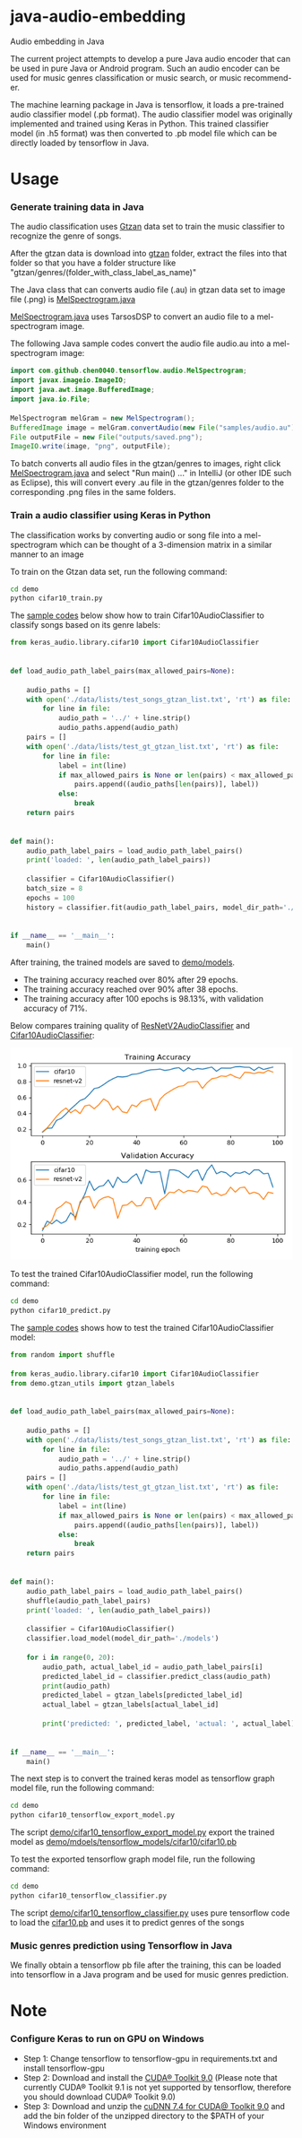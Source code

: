 # java-audio-embedding

Audio embedding in Java

The current project attempts to develop a pure Java audio encoder that can be used in pure Java or Android program. 
Such an audio encoder can be used for music genres classification or music search, or music recommend-er.

The machine learning package in Java is tensorflow, it loads a pre-trained audio classifier model (.pb format).
The audio classifier model was originally implemented and trained using Keras in Python. This trained
classifier model (in .h5 format) was then converted to .pb model file which can be directly loaded by tensorflow in Java.



# Usage

### Generate training data in Java

The audio classification uses [Gtzan](http://opihi.cs.uvic.ca/sound/genres.tar.gz) data set to train the
music classifier to recognize the genre of songs. 

After the gtzan data is download into [gtzan](gtzan) folder, extract the files into that folder so that you have a
folder structure like "gtzan/genres/(folder_with_class_label_as_name)"

The Java class that can converts audio file (.au) in gtzan data set to image file (.png) is
 [MelSpectrogram.java](src/main/java/com/github/chen0040/tensorflow/audio/MelSpectrogram.java)
 
[MelSpectrogram.java](src/main/java/com/github/chen0040/tensorflow/audio/MelSpectrogram.java) uses TarsosDSP to
convert an audio file to a mel-spectrogram image.
  
The following Java sample codes convert the audio file audio.au into a mel-spectrogram image:

```java
import com.github.chen0040.tensorflow.audio.MelSpectrogram;
import javax.imageio.ImageIO;
import java.awt.image.BufferedImage;
import java.io.File;

MelSpectrogram melGram = new MelSpectrogram();
BufferedImage image = melGram.convertAudio(new File("samples/audio.au"));
File outputFile = new File("outputs/saved.png");
ImageIO.write(image, "png", outputFile);
```

To batch converts all audio files in the gtzan/genres to images, right click [MelSpectrogram.java](src/main/java/com/github/chen0040/tensorflow/audio/MelSpectrogram.java)
and select "Run main() ..." in IntelliJ (or other IDE such as Eclipse), this will convert every .au file in 
the gtzan/genres folder to the corresponding .png files in the same folders.

### Train a audio classifier using Keras in Python

The classification works by converting audio or song file into a mel-spectrogram which can be thought of
a 3-dimension matrix in a similar manner to an image 

To train on the Gtzan data set, run the following command:

```bash
cd demo
python cifar10_train.py
```

The [sample codes](demo/cifar10_train.py) below show how to train Cifar10AudioClassifier to classify songs
based on its genre labels:

```python
from keras_audio.library.cifar10 import Cifar10AudioClassifier


def load_audio_path_label_pairs(max_allowed_pairs=None):
    
    audio_paths = []
    with open('./data/lists/test_songs_gtzan_list.txt', 'rt') as file:
        for line in file:
            audio_path = '../' + line.strip()
            audio_paths.append(audio_path)
    pairs = []
    with open('./data/lists/test_gt_gtzan_list.txt', 'rt') as file:
        for line in file:
            label = int(line)
            if max_allowed_pairs is None or len(pairs) < max_allowed_pairs:
                pairs.append((audio_paths[len(pairs)], label))
            else:
                break
    return pairs


def main():
    audio_path_label_pairs = load_audio_path_label_pairs()
    print('loaded: ', len(audio_path_label_pairs))

    classifier = Cifar10AudioClassifier()
    batch_size = 8
    epochs = 100
    history = classifier.fit(audio_path_label_pairs, model_dir_path='./models', batch_size=batch_size, epochs=epochs)


if __name__ == '__main__':
    main()

```

After training, the trained models are saved to [demo/models](demo/models). 

* The training accuracy reached over 80% after 29 epochs.
* The training accuracy reached over 90% after 38 epochs.
* The training accuracy after 100 epochs is 98.13%, with validation accuracy of 71%. 

Below compares training quality of 
[ResNetV2AudioClassifier](keras_audio/library/resnet_v2.py) and [Cifar10AudioClassifier](keras_audio/library/cifar10.py):

![training-comppare](demo/models/training-history-comparison.png)

To test the trained Cifar10AudioClassifier model, run the following command:

```bash
cd demo
python cifar10_predict.py
```

The [sample codes](demo/cifar10_predict.py) shows how to test the trained Cifar10AudioClassifier model:

```python
from random import shuffle

from keras_audio.library.cifar10 import Cifar10AudioClassifier
from demo.gtzan_utils import gtzan_labels


def load_audio_path_label_pairs(max_allowed_pairs=None):
    
    audio_paths = []
    with open('./data/lists/test_songs_gtzan_list.txt', 'rt') as file:
        for line in file:
            audio_path = '../' + line.strip()
            audio_paths.append(audio_path)
    pairs = []
    with open('./data/lists/test_gt_gtzan_list.txt', 'rt') as file:
        for line in file:
            label = int(line)
            if max_allowed_pairs is None or len(pairs) < max_allowed_pairs:
                pairs.append((audio_paths[len(pairs)], label))
            else:
                break
    return pairs


def main():
    audio_path_label_pairs = load_audio_path_label_pairs()
    shuffle(audio_path_label_pairs)
    print('loaded: ', len(audio_path_label_pairs))

    classifier = Cifar10AudioClassifier()
    classifier.load_model(model_dir_path='./models')

    for i in range(0, 20):
        audio_path, actual_label_id = audio_path_label_pairs[i]
        predicted_label_id = classifier.predict_class(audio_path)
        print(audio_path)
        predicted_label = gtzan_labels[predicted_label_id]
        actual_label = gtzan_labels[actual_label_id]
        
        print('predicted: ', predicted_label, 'actual: ', actual_label)


if __name__ == '__main__':
    main()

```

The next step is to convert the trained keras model as tensorflow graph model file, run the following command:

```bash
cd demo
python cifar10_tensorflow_export_model.py
```

The script [demo/cifar10_tensorflow_export_model.py](demo/cifar10_tensorflow_export_model.py) export the trained model
as [demo/mdoels/tensorflow_models/cifar10/cifar10.pb](demo/models/tensorflow_models/cifar10/cifar10.pb) 

To test the exported tensorflow graph model file, run the following command:

```bash
cd demo
python cifar10_tensorflow_classifier.py
```

The script [demo/cifar10_tensorflow_classifier.py](demo/cifar10_tensorflow_classifier.py) uses pure tensorflow code
to load the [cifar10.pb](demo/models/tensorflow_models/cifar10/cifar10.pb) and uses it to predict genres of the 
songs

### Music genres prediction using Tensorflow in Java

We finally obtain a tensorflow pb file after the training, this can be loaded into tensorflow in a Java program and
be used for music genres prediction.  


# Note 

### Configure Keras to run on GPU on Windows

* Step 1: Change tensorflow to tensorflow-gpu in requirements.txt and install tensorflow-gpu
* Step 2: Download and install the [CUDA® Toolkit 9.0](https://developer.nvidia.com/cuda-90-download-archive) (Please note that
currently CUDA® Toolkit 9.1 is not yet supported by tensorflow, therefore you should download CUDA® Toolkit 9.0)
* Step 3: Download and unzip the [cuDNN 7.4 for CUDA@ Toolkit 9.0](https://developer.nvidia.com/cudnn) and add the
bin folder of the unzipped directory to the $PATH of your Windows environment 




